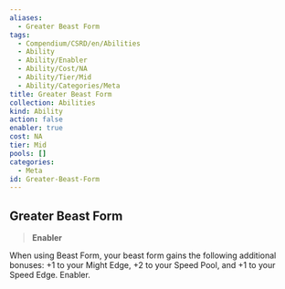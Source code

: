 ```yaml
---
aliases:
  - Greater Beast Form
tags:
  - Compendium/CSRD/en/Abilities
  - Ability
  - Ability/Enabler
  - Ability/Cost/NA
  - Ability/Tier/Mid
  - Ability/Categories/Meta
title: Greater Beast Form
collection: Abilities
kind: Ability
action: false
enabler: true
cost: NA
tier: Mid
pools: []
categories:
  - Meta
id: Greater-Beast-Form
---
```

## Greater Beast Form    
>**Enabler**  
    
When using Beast Form, your beast form gains the following additional bonuses: +1 to your Might Edge, +2 to your Speed Pool, and +1 to your Speed Edge. Enabler.
